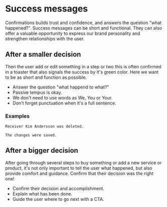 # Success messages

Confirmations builds trust and confidence, and answers the question "what happened?". Success messages can be short and functional. They can also offer a valuable opportunity to express our brand personality and strengthen relationships with the user.

## After a smaller decision

Then the user add or edit something in a step or two this is often confirmed in a toaster that also signals the success by it's green color. Here we want to be as short and function as possible.

- Answer the question "what happend to what?"
- Passive tempus is okay.
- We don't need to use words as We, You or Your.
- Don't forget punctuation when it's a full sentence.

### Examples
`Receiver Kim Andersson was deleted.`

`The changes were saved.`

## After a bigger decision

After going through several steps to buy something or add a new service or product, it's not only important to tell the user what happened, but also provide comfort and guidance. Confirm that their decision was the right one!

- Confirm their decision and accomplishment.
- Explain what has been done.
- Guide the user where to go next with a CTA.